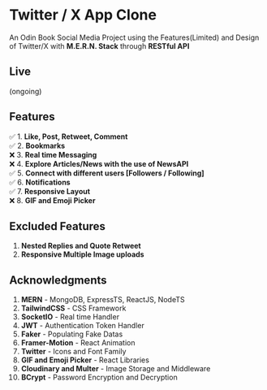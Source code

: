# Twitter / X App Clone 

An Odin Book Social Media Project using the Features(Limited) and Design of Twitter/X with **M.E.R.N. Stack** through **RESTful API**

## Live
(ongoing)

## Features
✅ 1. **Like, Post, Retweet, Comment** <br/>
✅ 2. **Bookmarks** <br/>
❌ 3. **Real time Messaging** <br/>
❌ 4. **Explore Articles/News with the use of NewsAPI** <br/>
✅ 5. **Connect with different users [Followers / Following]** <br/>
✅ 6. **Notifications** <br/>
✅ 7. **Responsive Layout** <br/>
❌ 8. **GIF and Emoji Picker** <br/>

## Excluded Features
1. **Nested Replies and Quote Retweet**
2. **Responsive Multiple Image uploads**

## Acknowledgments
1. **MERN** - MongoDB, ExpressTS, ReactJS, NodeTS
2. **TailwindCSS** - CSS Framework
3. **SocketIO** - Real time Handler
4. **JWT** - Authentication Token Handler
5. **Faker** - Populating Fake Datas
6. **Framer-Motion** - React Animation
7. **Twitter** - Icons and Font Family
8. **GIF and Emoji Picker** - React Libraries
9. **Cloudinary and Multer** - Image Storage and Middleware
10. **BCrypt** - Password Encryption and Decryption


